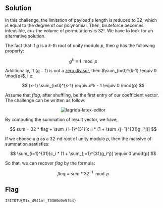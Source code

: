 ## Solution
In this challenge, the limitation of payload's length is reduced to $32$, which is equal to the degree of our polynomial. Then, bruteforce becomes infeasible, cuz the volume of permutations is $32!$. We have to look for an alternative solution.       

The fact that if $g$ is a $k$-th root of unity modulo $p$, then $g$ has the following property:

$$
g^k \equiv 1 \mod{p}
$$

Additionally, if $(g-1)$ is not a [zero divisor](https://en.wikipedia.org/wiki/Zero_divisor), then $\sum_{i=0}^{k-1} \equiv 0 \mod{p}$, i.e:

$$
(x-1) \sum_{i=0}^{k-1} \equiv x^k - 1 \equiv 0 \mod{p}
$$

Assume that $flag$, after shuffling, be the first entry of our coefficient vector. The challenge can be written as follow:


<div align='center'>
<img src="https://64.media.tumblr.com/c7a3ad9b1b133497e7a080804bed4ae5/468f8f5dfb118ee6-80/s1280x1920/ca91f191519c43f6261d61d13fcbe2b7a6e64d75.pnj" alt="lagrida-latex-editor" border="0">
</div>

By computing the summation of result vector, we have,

$$
sum = 32 * flag + \sum_{i=1}^{31}[c_i * (1 + \sum_{j=1}^{31}g_i^j)]
$$

If we choose a $g$ as a $32$-nd root of unity modulo $p$, then the massive of summation sastisfies:

$$
\sum_{i=1}^{31}[c_i * (1 + \sum_{j=1}^{31}g_i^j)] \equiv 0 \mod{p}
$$

So that, we can recover $flag$ by the formula:

$$
flag \equiv sum * 32^{-1} \mod{p}
$$
## Flag
```
ISITDTU{M1x_4941n!_73360d0e5fb4}  
```